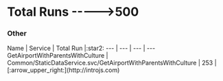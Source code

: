 # Total Runs ----->500





<h3><a name="Flight"></a>Other</h3>
Name | Service | Total Run |:star2:
--- | --- | --- | ---
GetAirportWithParentsWithCulture | Common/StaticDataService.svc/GetAirportWithParentsWithCulture | 253 | [:arrow_upper_right:](http://introjs.com)



